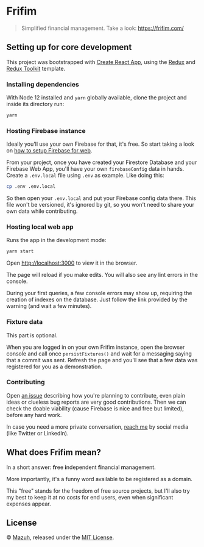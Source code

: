 # Frifim

> Simplified financial management. Take a look: https://frifim.com/

## Setting up for core development

This project was bootstrapped with [Create React App](https://github.com/facebook/create-react-app), using the [Redux](https://redux.js.org/) and [Redux Toolkit](https://redux-toolkit.js.org/) template.

### Installing dependencies

With Node 12 installed and `yarn` globally available, clone the project and inside its directory run:

```sh
yarn
```

### Hosting Firebase instance

Ideally you'll use your own Firebase for that, it's free.
So start taking a look on [how to setup Firebase for web](https://firebase.google.com/docs/web/setup).

From your project, once you have created your Firestore Database and
your Firebase Web App, you'll have your own `firebaseConfig` data in hands.
Create a `.env.local` file using `.env` as example. Like doing this:

```sh
cp .env .env.local
```

So then open your `.env.local` and put your Firebase config data there. This file won't be versioned,
it's ignored by git, so you won't need to share your own data while contributing.

### Hosting local web app

Runs the app in the development mode:

```sh
yarn start
```

Open [http://localhost:3000](http://localhost:3000) to view it in the browser.

The page will reload if you make edits. You will also see any lint errors in the console.

During your first queries, a few console errors may show up, requiring the creation of
indexes on the database. Just follow the link provided by the warning (and wait a few
minutes).

### Fixture data

This part is optional.

When you are logged in on your own Frifim instance, open the browser console
and call once `persistFixtures()` and wait for a messaging saying that a commit
was sent. Refresh the page and you'll see that a few data was registered for
you as a demonstration.

### Contributing

Open [an issue](https://github.com/Mazuh/frifim/issues) describing how you're
planning to contribute, even plain ideas or clueless bug reports are very 
good contributions. Then we can check the doable viability (cause Firebase
is nice and free but limited), before any hard work.

In case you need a more private conversation, [reach me](https://github.com/Mazuh)
by social media (like Twitter or LinkedIn).

## What does Frifim mean?

In a short answer: **fr**ee **i**ndependent **fi**nancial **m**anagement.

More importantly, it's a funny word available to be registered as a domain.

This "free" stands for the freedom of free source projects, but I'll also try
my best to keep it at no costs for end users, even when significant expenses appear.

## License

© [Mazuh](https://github.com/Mazuh),
released under the [MIT License](https://github.com/Mazuh/frifim/blob/main/LICENSE).
